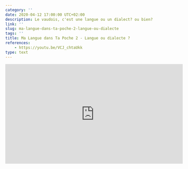 ```yaml
---
category: ''
date: 2020-04-12 17:00:00 UTC+02:00
description: Le vaudois, c'est une langue ou un dialect? ou bien?
link: ''
slug: ma-langue-dans-ta-poche-2-langue-ou-dialecte
tags: ''
title: Ma Langue dans Ta Poche 2 - Langue ou dialecte ?
references:
    - https://youtu.be/VCJ_chtaUkk
type: text
---
```


<iframe width="560" height="315" src="https://www.youtube-nocookie.com/embed/VCJ_chtaUkk" frameborder="0" allow="accelerometer; autoplay; encrypted-media; gyroscope; picture-in-picture" allowfullscreen></iframe>

